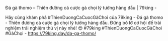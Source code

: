 Đá gà thomo – Thiên đường cá cược gà chọi lý tưởng hàng đầu | 79king - 

Hãy cùng khám phá #ThienDuongCaCuocGàChoi của 79king - Đá gà thomo - Thiên đường cá cược gà chọi lý tưởng hàng đầu. Đừng bỏ lỡ cơ hội để trải nghiệm trải nghiệm thú vị này nhé! 😍 #79king #ThienDuongCaCuocGàChoi #GàChọi - https://79king.day/da-ga-thomo/
